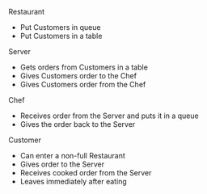 Restaurant

- Put Customers in queue
- Put Customers in a table

Server

- Gets orders from Customers in a table
- Gives Customers order to the Chef
- Gives Customers order from the Chef

Chef

- Receives order from the Server and puts it in a queue
- Gives the order back to the Server

Customer

- Can enter a non-full Restaurant
- Gives order to the Server
- Receives cooked order from the Server
- Leaves immediately after eating
